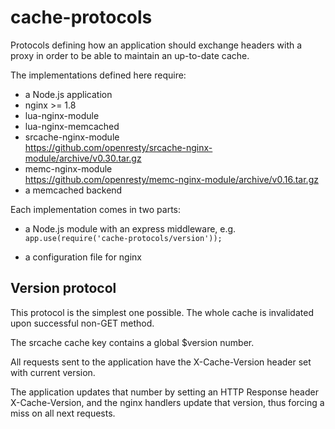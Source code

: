 cache-protocols
===============

Protocols defining how an application should exchange headers with
a proxy in order to be able to maintain an up-to-date cache.

The implementations defined here require:

- a Node.js application
- nginx >= 1.8
- lua-nginx-module
- lua-nginx-memcached
- srcache-nginx-module  
  https://github.com/openresty/srcache-nginx-module/archive/v0.30.tar.gz
- memc-nginx-module  
  https://github.com/openresty/memc-nginx-module/archive/v0.16.tar.gz
- a memcached backend

Each implementation comes in two parts:

- a Node.js module with an express middleware, e.g.  
  `app.use(require('cache-protocols/version'));`

- a configuration file for nginx


Version protocol
----------------

This protocol is the simplest one possible.
The whole cache is invalidated upon successful non-GET method.

The srcache cache key contains a global $version number.

All requests sent to the application have the X-Cache-Version header set with current version.

The application updates that number by setting an HTTP Response header X-Cache-Version,
and the nginx handlers update that version, thus forcing a miss on all next requests.



